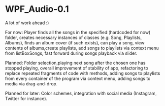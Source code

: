 # WPF_Audio-0.1
A lot of work ahead :) 

For now:
  Player finds all the songs in the specified (hardcoded for now) folder, creates necessary instances of classes (e.g. Song, Playlists, Albums), finds an album cover (if such exists), can play a song, view contents of albums,create playlists, add songs to playlists via context menu from listBoxSongs, fast forward during songs playback via slider.
  
Planned:
  Folder selection,playing next song after the chosen one has stopped playing, overall improvement of stability of app, refactoring to replace repeated fragments of code with methods, adding songs to playlists from every container of the program via context menu, adding songs to media via drag-and-drop.
  
Planned for later:
  Color schemes, integration with social media (Instagram, Twitter for instance).
